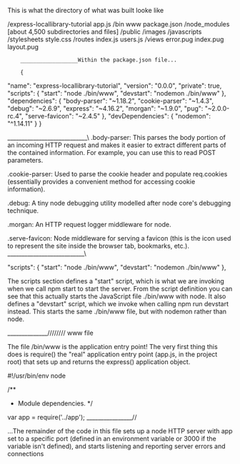 This is what the directory of what was built looke like 

/express-locallibrary-tutorial
    app.js
    /bin
        www
    package.json
    /node_modules
        [about 4,500 subdirectories and files]
    /public
        /images
        /javascripts
        /stylesheets
            style.css
    /routes
        index.js
        users.js
    /views
        error.pug
        index.pug
        layout.pug


        __________________Within the package.json file...

        {
  "name": "express-locallibrary-tutorial",
  "version": "0.0.0",
  "private": true,
  "scripts": {
    "start": "node ./bin/www",
    "devstart": "nodemon ./bin/www"
  },
  "dependencies": {
    "body-parser": "~1.18.2",
    "cookie-parser": "~1.4.3",
    "debug": "~2.6.9",
    "express": "~4.16.2",
    "morgan": "~1.9.0",
    "pug": "~2.0.0-rc.4",
    "serve-favicon": "~2.4.5"
  },
  "devDependencies": {
    "nodemon": "^1.14.11"
  }
}

____________________________\ 
.body-parser: This parses the body portion of an incoming HTTP request and makes it easier to extract different parts of the contained information. For example, you can use this to read POST parameters.

.cookie-parser: Used to parse the cookie header and populate req.cookies (essentially provides a convenient method for accessing cookie information).

.debug: A tiny node debugging utility modelled after node core's debugging technique.

.morgan: An HTTP request logger middleware for node.

.serve-favicon: Node middleware for serving a favicon (this is the icon used to represent the site inside the browser tab, bookmarks, etc.).
___________________________\

"scripts": {
    "start": "node ./bin/www",
    "devstart": "nodemon ./bin/www"
  },

  The scripts section defines a "start" script, which is what we are invoking when we call npm start to start the server. From the script definition you can see that this actually starts the JavaScript file ./bin/www with node. It also defines a "devstart" script, which we invoke when calling npm run devstart instead. This starts the same ./bin/www file, but with nodemon rather than node.

  ______________////////
www file

The file /bin/www is the application entry point! The very first thing this does is require() the "real" application entry point (app.js, in the project root) that sets up and returns the express() application object.

#!/usr/bin/env node

/**
 * Module dependencies.
 */

var app = require('../app');
________________//

...The remainder of the code in this file sets up a node HTTP server with app set to a specific port (defined in an environment variable or 3000 if the variable isn't defined), and starts listening and reporting server errors and connections




